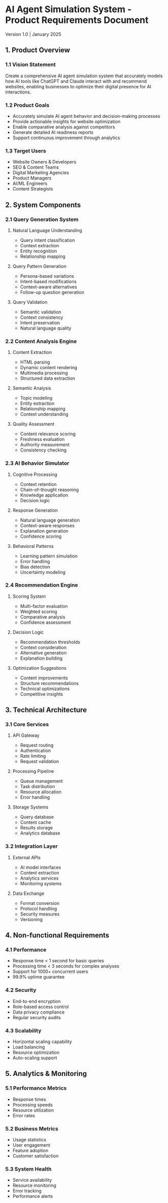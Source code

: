 # AI Agent Simulation System - Product Requirements Document
Version 1.0 | January 2025

## 1. Product Overview

### 1.1 Vision Statement
Create a comprehensive AI agent simulation system that accurately models how AI tools like ChatGPT and Claude interact with and recommend websites, enabling businesses to optimize their digital presence for AI interactions.

### 1.2 Product Goals
- Accurately simulate AI agent behavior and decision-making processes
- Provide actionable insights for website optimization
- Enable comparative analysis against competitors
- Generate detailed AI readiness reports
- Support continuous improvement through analytics

### 1.3 Target Users
- Website Owners & Developers
- SEO & Content Teams
- Digital Marketing Agencies
- Product Managers
- AI/ML Engineers
- Content Strategists

## 2. System Components

### 2.1 Query Generation System
1. Natural Language Understanding
   - Query intent classification
   - Context extraction
   - Entity recognition
   - Relationship mapping

2. Query Pattern Generation
   - Persona-based variations
   - Intent-based modifications
   - Context-aware alternatives
   - Follow-up question generation

3. Query Validation
   - Semantic validation
   - Context consistency
   - Intent preservation
   - Natural language quality

### 2.2 Content Analysis Engine
1. Content Extraction
   - HTML parsing
   - Dynamic content rendering
   - Multimedia processing
   - Structured data extraction

2. Semantic Analysis
   - Topic modeling
   - Entity extraction
   - Relationship mapping
   - Context understanding

3. Quality Assessment
   - Content relevance scoring
   - Freshness evaluation
   - Authority measurement
   - Consistency checking

### 2.3 AI Behavior Simulator
1. Cognitive Processing
   - Context retention
   - Chain-of-thought reasoning
   - Knowledge application
   - Decision logic

2. Response Generation
   - Natural language generation
   - Context-aware responses
   - Explanation generation
   - Confidence scoring

3. Behavioral Patterns
   - Learning pattern simulation
   - Error handling
   - Bias detection
   - Uncertainty modeling

### 2.4 Recommendation Engine
1. Scoring System
   - Multi-factor evaluation
   - Weighted scoring
   - Comparative analysis
   - Confidence assessment

2. Decision Logic
   - Recommendation thresholds
   - Context consideration
   - Alternative generation
   - Explanation building

3. Optimization Suggestions
   - Content improvements
   - Structure recommendations
   - Technical optimizations
   - Competitive insights

## 3. Technical Architecture

### 3.1 Core Services
1. API Gateway
   - Request routing
   - Authentication
   - Rate limiting
   - Request validation

2. Processing Pipeline
   - Queue management
   - Task distribution
   - Resource allocation
   - Error handling

3. Storage Systems
   - Query database
   - Content cache
   - Results storage
   - Analytics database

### 3.2 Integration Layer
1. External APIs
   - AI model interfaces
   - Content extraction
   - Analytics services
   - Monitoring systems

2. Data Exchange
   - Format conversion
   - Protocol handling
   - Security measures
   - Versioning

## 4. Non-functional Requirements

### 4.1 Performance
- Response time < 1 second for basic queries
- Processing time < 3 seconds for complex analyses
- Support for 1000+ concurrent users
- 99.9% uptime guarantee

### 4.2 Security
- End-to-end encryption
- Role-based access control
- Data privacy compliance
- Regular security audits

### 4.3 Scalability
- Horizontal scaling capability
- Load balancing
- Resource optimization
- Auto-scaling support

## 5. Analytics & Monitoring

### 5.1 Performance Metrics
- Response times
- Processing speeds
- Resource utilization
- Error rates

### 5.2 Business Metrics
- Usage statistics
- User engagement
- Feature adoption
- Customer satisfaction

### 5.3 System Health
- Service availability
- Resource monitoring
- Error tracking
- Performance alerts
